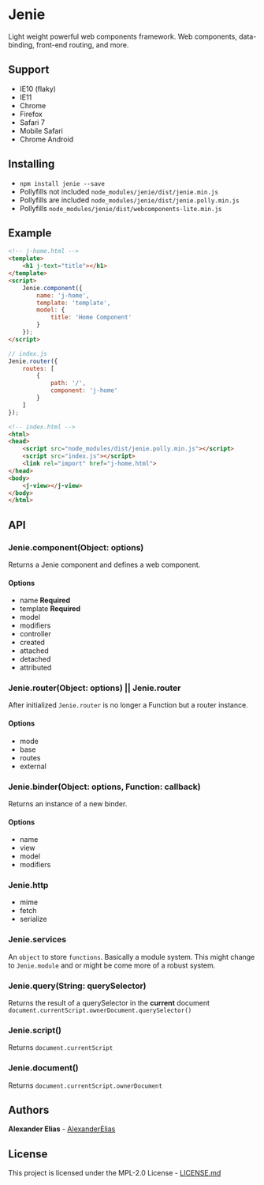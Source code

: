 # Jenie

Light weight powerful web components framework. Web components, data-binding, front-end routing, and more.

## Support

- IE10 (flaky)
- IE11
- Chrome
- Firefox
- Safari 7
- Mobile Safari
- Chrome Android

## Installing

- `npm install jenie --save`
- Pollyfills not included `node_modules/jenie/dist/jenie.min.js`
- Pollyfills are included `node_modules/jenie/dist/jenie.polly.min.js`
- Pollyfills `node_modules/jenie/dist/webcomponents-lite.min.js`

## Example

```html
<!-- j-home.html -->
<template>
	<h1 j-text="title"></h1>
</template>
<script>
	Jenie.component({
		name: 'j-home',
		template: 'template',
		model: {
			title: 'Home Component'
		}
	});
</script>
```

```javascript
// index.js
Jenie.router({
	routes: [
		{
			path: '/',
			component: 'j-home'
		}
	]
});
```

```html
<!-- index.html -->
<html>
<head>
	<script src="node_modules/dist/jenie.polly.min.js"></script>
	<script src="index.js"></script>
	<link rel="import" href="j-home.html">
</head>
<body>
	<j-view></j-view>
</body>
</html>
```

## API

### Jenie.component(Object: options)
Returns a Jenie component and defines a web component.

#### Options
- name **Required**
- template **Required**
- model
- modifiers
- controller
- created
- attached
- detached
- attributed

### Jenie.router(Object: options) || Jenie.router
After initialized `Jenie.router` is no longer a Function but a router instance.

#### Options
- mode
- base
- routes
- external

### Jenie.binder(Object: options, Function: callback)
Returns an instance of a new binder.

#### Options
- name
- view
- model
- modifiers

### Jenie.http
- mime
- fetch
- serialize

### Jenie.services
An `object` to store `functions`. Basically a module system. This might change to `Jenie.module` and or might be come more of a robust system.

### Jenie.query(String: querySelector)
Returns the result of a querySelector in the **current** document `document.currentScript.ownerDocument.querySelector()`

### Jenie.script()
Returns `document.currentScript`

### Jenie.document()
Returns `document.currentScript.ownerDocument`

## Authors
**Alexander Elias** - [AlexanderElias](https://github.com/AlexanderElias)

## License
This project is licensed under the MPL-2.0 License - [LICENSE.md](LICENSE.md)
